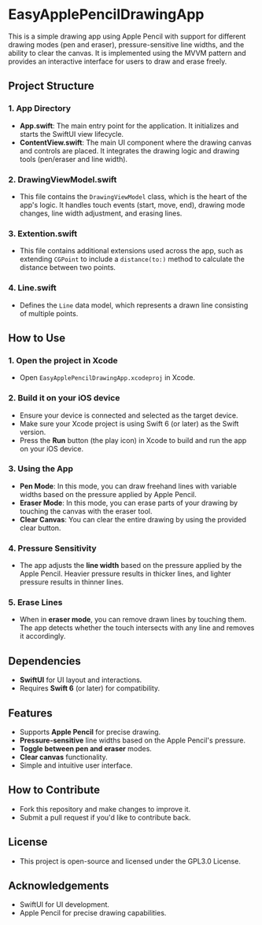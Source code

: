 # EasyApplePencilDrawingApp

This is a simple drawing app using Apple Pencil with support for different drawing modes (pen and eraser), pressure-sensitive line widths, and the ability to clear the canvas. It is implemented using the MVVM pattern and provides an interactive interface for users to draw and erase freely.

## Project Structure

### 1. **App Directory**
- **App.swift**: The main entry point for the application. It initializes and starts the SwiftUI view lifecycle.
- **ContentView.swift**: The main UI component where the drawing canvas and controls are placed. It integrates the drawing logic and drawing tools (pen/eraser and line width).

### 2. **DrawingViewModel.swift**
- This file contains the `DrawingViewModel` class, which is the heart of the app's logic. It handles touch events (start, move, end), drawing mode changes, line width adjustment, and erasing lines.

### 3. **Extention.swift**
- This file contains additional extensions used across the app, such as extending `CGPoint` to include a `distance(to:)` method to calculate the distance between two points.

### 4. **Line.swift**
- Defines the `Line` data model, which represents a drawn line consisting of multiple points.

## How to Use

### 1. Open the project in Xcode
   - Open `EasyApplePencilDrawingApp.xcodeproj` in Xcode.

### 2. Build it on your iOS device
   - Ensure your device is connected and selected as the target device.
   - Make sure your Xcode project is using Swift 6 (or later) as the Swift version.
   - Press the **Run** button (the play icon) in Xcode to build and run the app on your iOS device.

### 3. Using the App
   - **Pen Mode**: In this mode, you can draw freehand lines with variable widths based on the pressure applied by Apple Pencil.
   - **Eraser Mode**: In this mode, you can erase parts of your drawing by touching the canvas with the eraser tool.
   - **Clear Canvas**: You can clear the entire drawing by using the provided clear button.

### 4. Pressure Sensitivity
   - The app adjusts the **line width** based on the pressure applied by the Apple Pencil. Heavier pressure results in thicker lines, and lighter pressure results in thinner lines.

### 5. Erase Lines
   - When in **eraser mode**, you can remove drawn lines by touching them. The app detects whether the touch intersects with any line and removes it accordingly.

## Dependencies
- **SwiftUI** for UI layout and interactions.
- Requires **Swift 6** (or later) for compatibility.

## Features
- Supports **Apple Pencil** for precise drawing.
- **Pressure-sensitive** line widths based on the Apple Pencil's pressure.
- **Toggle between pen and eraser** modes.
- **Clear canvas** functionality.
- Simple and intuitive user interface.

## How to Contribute
- Fork this repository and make changes to improve it.
- Submit a pull request if you'd like to contribute back.

## License
- This project is open-source and licensed under the GPL3.0 License.

## Acknowledgements
- SwiftUI for UI development.
- Apple Pencil for precise drawing capabilities.
